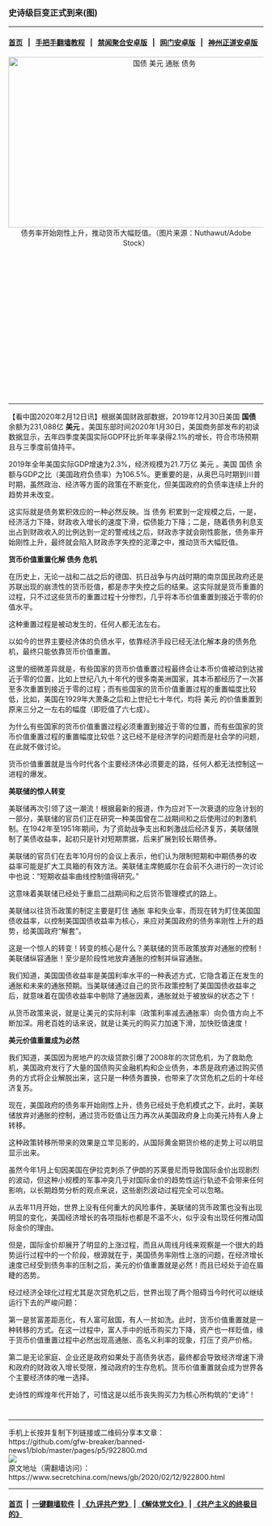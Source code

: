 ### 史诗级巨变正式到来(图)
------------------------

#### [首页](https://github.com/gfw-breaker/banned-news1/blob/master/README.md) &nbsp;&nbsp;|&nbsp;&nbsp; [手把手翻墙教程](https://github.com/gfw-breaker/guides/wiki) &nbsp;&nbsp;|&nbsp;&nbsp; [禁闻聚合安卓版](https://github.com/gfw-breaker/bn-android) &nbsp;&nbsp;|&nbsp;&nbsp; [网门安卓版](https://github.com/oGate2/oGate) &nbsp;&nbsp;|&nbsp;&nbsp; [神州正道安卓版](https://github.com/SzzdOgate/update) 



<div class="article_right" style="fone-color:#000">
 <p style="text-align: center;">
  <img alt="国债 美元 通胀 债务" src="https://img3.secretchina.com/pic/2020/2-11/p2624791a709919721-ss.jpg" style="height:337px; width:600px"/>
  <br>
   债务率开始刚性上升，推动货币大幅贬值。（图片来源：Nuthawut/Adobe Stock）
   <span id="hideid" name="hideid" style="color:red;display:none;">
    <span href="https://www.secretchina.com">
    </span>
   </span>
  </br>
 </p>
 <div id="txt-mid1-t21-2017">
  <ins class="adsbygoogle" data-ad-client="ca-pub-1276641434651360" data-ad-slot="2451032099" style="display:inline-block;width:336px;height:280px">
  </ins>
  

---


  </div>
 </div>
 <p>
  【看中国2020年2月12日讯】根据美国财政部数据，2019年12月30日美国
  <strong>
   <span href="https://www.secretchina.com/news/gb/tag/国债" target="_blank">
    国债
   </span>
  </strong>
  余额为231,088亿
  <strong>
   美元
  </strong>
  。美国东部时间2020年1月30日，美国商务部发布的初读数据显示，去年四季度美国实际GDP环比折年率录得2.1%的增长，符合市场预期且与三季度前值持平。
  <span id="hideid" name="hideid" style="color:red;display:none;">
   <span href="https://www.secretchina.com">
   </span>
  </span>
 </p>
 <p>
  2019年全年美国实际GDP增速为2.3%，经济规模为21.7万亿
  <span href="https://zh.wikipedia.org/wiki/%E7%BE%8E%E5%85%83" target="_blank">
   美元
  </span>
  。美国
  <span href="https://zh.wikipedia.org/wiki/%E5%9B%BD%E5%80%BA" target="_blank">
   国债
  </span>
  余额与GDP之比（美国政府负债率）为106.5%。更重要的是，从奥巴马时期到川普时期，虽然政治、经济等方面的政策在不断变化，但美国政府的负债率连续上升的趋势并未改变。
 </p>
 <p>
  这实际就是债务累积效应的一种必然反映。当
  <span href="https://zh.wikipedia.org/wiki/%E5%80%BA%E5%8A%A1" target="_blank">
   债务
  </span>
  积累到一定规模之后，一是，经济活力下降，财政收入增长的速度下滑，偿债能力下降；二是，随着债务利息支出占到财政收入的比例达到一定的警戒线之后，财政赤字就会刚性膨胀，债务率开始刚性上升，最终就会陷入财政赤字失控的泥潭之中，推动货币大幅贬值。
 </p>
 <p>
  <strong>
   货币价值重置化解
   <span href="https://www.secretchina.com/news/gb/tag/债务" target="_blank">
    债务
   </span>
   危机
  </strong>
 </p>
 <p>
  在历史上，无论一战和二战之后的德国、抗日战争与内战时期的南京国民政府还是苏联出现的崩溃性的货币贬值，都是赤字失控之后的结果。这实际就是货币重置的过程，只不过这些货币的重置过程十分惨烈，几乎将本币价值重置到接近于零的价值水平。
 </p>
 <p>
  这种重置过程是被动发生的，任何人都无法左右。
 </p>
 <p>
  以如今的世界主要经济体的负债水平，依靠经济手段已经无法化解本身的债务危机，最终只能依靠货币价值重置。
 </p>
 <p>
  这里的细微差异就是，有些国家的货币价值重置过程最终会让本币价值被动到达接近于零的位置，比如上世纪八九十年代的很多南美洲国家，其本币都经历了一次甚至多次重置到接近于零的过程；而有些国家的货币价值重置过程的重置幅度比较低，比如，美国在1929年大萧条之后和上世纪七十年代，均将
  <span href="https://www.secretchina.com/news/gb/tag/美元" target="_blank">
   美元
  </span>
  的价值重置到原来三分之一左右的幅度（即贬值了六七成）。
 </p>
 <p>
  为什么有些国家的货币价值重置过程必须重置到接近于零的位置，而有些国家的货币价值重置过程的重置幅度比较低？这已经不是经济学的问题而是社会学的问题，在此就不做讨论。
 </p>
 <p>
  货币价值重置就是当今时代各个主要经济体必须要走的路，任何人都无法控制这一进程的爆发。
 </p>
 <p>
  <strong>
   美联储的惊人转变
  </strong>
 </p>
 <p>
  美联储再次引领了这一潮流！根据最新的报道，作为应对下一次衰退的应急计划的一部分，美联储的官员们正在研究一种美国曾在二战期间和之后使用过的刺激机制。在1942年至1951年期间，为了资助战争支出和刺激战后经济复苏，美联储限制了美债收益率，起初只是针对短期票据，后来扩展到较长期债券。
 </p>
 <p>
  美联储的官员们在去年10月份的会议上表示，他们认为限制短期和中期债券的收益率可能是扩大工具箱的有效方法。美联储主席鲍威尔在会前不久进行的一次讨论中也说：“短期收益率曲线控制值得研究。”
 </p>
 <p>
  这意味着美联储已经处于重启二战期间和之后货币管理模式的路上。
 </p>
 <p>
  美联储以往货币政策的制定主要是盯住
  <span href="https://www.secretchina.com/news/gb/tag/通胀" target="_blank">
   通胀
  </span>
  率和失业率，而现在转为盯住美国国债收益率，以控制美国国债收益率为核心，来应对美国政府的债务率刚性上升的趋势，给美国政府“解套”。
 </p>
 <center>
  <div style="max-width: 632px;height:180px; display: none; text-align: center; margin: 0 auto; overflow: hidden;overflow-x: hidden;">
   <div id="taboola-midarticle-thumbnails" style="max-width: 632px;height:180px;overflow: hidden;overflow-x: hidden;">
   </div>
  </div>
  <div>
   <ins class="adsbygoogle" data-ad-client="ca-pub-1276641434651360" data-ad-format="fluid" data-ad-layout="in-article" data-ad-slot="5164544770" style="display:block; text-align:center;">
   </ins>
  </div>
 </center>
 <p>
  这是一个惊人的转变！转变的核心是什么？美联储的货币政策放弃对通胀的控制！美联储纵容通胀！至少是阶段性地放弃通胀的控制并纵容通胀。
 </p>
 <p>
  我们知道，美国国债收益率是美国利率水平的一种表述方式，它隐含着正在发生的通胀和未来的通胀预期。当美联储通过自己的货币政策控制了美国国债收益率之后，就意味着在国债收益率中剔除了通胀因素，通胀就处于被放纵的状态之下！
 </p>
 <p>
  从货币政策来说，就是让美元的实际利率（政策利率减去通胀率）向负值方向上不断加深。用老百姓的话来说，就是让美元的购买力加速下滑，加快贬值速度！
 </p>
 <p>
  <strong>
   美元价值重置成为必然
  </strong>
 </p>
 <p>
  我们知道，美国因为房地产的次级贷款引爆了2008年的次贷危机，为了救助危机，美国政府发行了大量的国债购买金融机构和企业债务，本质是政府通过购买债务的方式将企业解脱出来，这只是一种债务置换，也带来了次贷危机之后的十年经济复苏。
 </p>
 <center>
  <ins class="adsbygoogle" data-ad-client="ca-pub-1276641434651360" data-ad-format="fluid" data-ad-layout="in-article" data-ad-slot="3646767294" style="display:block; text-align:center;">
  </ins>
 </center>
 <p>
  现在，美国政府的债务率开始刚性上升，债务已经处于危机模式之下，此时，美联储放弃对通胀的控制，通过货币贬值让压力再次从美国政府身上向美元持有人身上转移。
 </p>
 <p>
  这种政策转移所带来的效果是立竿见影的，从国际黄金期货价格的走势上可以明显显示出来。
 </p>
 <p>
  虽然今年1月上旬因美国在伊拉克刺杀了伊朗的苏莱曼尼而导致国际金价出现剧烈的波动，但这种小规模的军事冲突几乎对国际金价的趋势性运行轨迹不会带来任何影响，以长期趋势分析的观点来说，这些剧烈波动过程完全可以忽略。
 </p>
 <p>
  从去年11月开始，世界上没有任何重大的风险事件，美联储的货币政策也没有出现明显的变化，美国经济增长的各项指标也都是不温不火，似乎没有出现任何推动国际金价的理由。
 </p>
 <p>
  但是，国际金价却展开了明显的上涨过程，而且从周线月线来观察是一个很大的趋势运行过程中的一个阶段，根源就在于，美国债务率刚性上涨的问题，在经济增长速度已经受到债务率的压制之后，美元的价值重置就是必然！而且已经处于迫在眉睫的态势。
 </p>
 <p>
  经过经济全球化过程尤其是次贷危机之后，世界出现了两个阻碍当今时代可以继续运行下去的严峻问题：
 </p>
 <p>
  第一是贫富差距恶化，有人富可敌国，有人一贫如洗。此时，货币价值重置就是一种转移的方式。在这一过程中，富人手中的纸币购买力下降，资产也一样贬值，缘于货币价值重置过程中必然出现高通胀、高名义利率的现象，打压了资产价格。
 </p>
 <p>
  第二是无论家庭、企业还是政府如果处于高债务状态，最终都会导致经济增速下滑和政府的财政收入增长受限，推动政府的生存危机。货币价值重置就会成为世界各个主要经济体的唯一选择。
 </p>
 <p>
  史诗性的辉煌年代开始了，可惜这是以纸币丧失购买力为核心所构筑的“史诗”！
 </p>
 <div id="gtx-trans" style="position: absolute; left: 487px; top: 429.8px;">
  <div class="gtx-trans-icon">
  </div>
 </div>
 <center>
  <div>
   <div id="txt-mid2-t22-2017" style="display: block;  max-height: 351px;  overflow: hidden;">
    <div id="SC-21xxx">
    </div>
    <ins class="adsbygoogle" data-ad-client="ca-pub-1276641434651360" data-ad-format="auto" data-ad-slot="4301710469" data-full-width-responsive="true" style="display:block">
    </ins>
   </div>
  </div>
 </center>
 <div style="padding-top:12px;">
 </div>
</div>

<hr/>
手机上长按并复制下列链接或二维码分享本文章：<br/>
https://github.com/gfw-breaker/banned-news1/blob/master/pages/p5/922800.md <br/>
<a href='https://github.com/gfw-breaker/banned-news1/blob/master/pages/p5/922800.md'><img src='https://github.com/gfw-breaker/banned-news1/blob/master/pages/p5/922800.md.png'/></a> <br/>
原文地址（需翻墙访问）：https://www.secretchina.com/news/gb/2020/02/12/922800.html


------------------------
#### [首页](https://github.com/gfw-breaker/banned-news1/blob/master/README.md) &nbsp;|&nbsp; [一键翻墙软件](https://github.com/gfw-breaker/nogfw/blob/master/README.md) &nbsp;| [《九评共产党》](https://github.com/gfw-breaker/9ping.md/blob/master/README.md#九评之一评共产党是什么) | [《解体党文化》](https://github.com/gfw-breaker/jtdwh.md/blob/master/README.md) | [《共产主义的终极目的》](https://github.com/gfw-breaker/gczydzjmd.md/blob/master/README.md)


<img src='http://gfw-breaker.win/banned-news/pages/p5/922800.md' width='0px' height='0px'/>